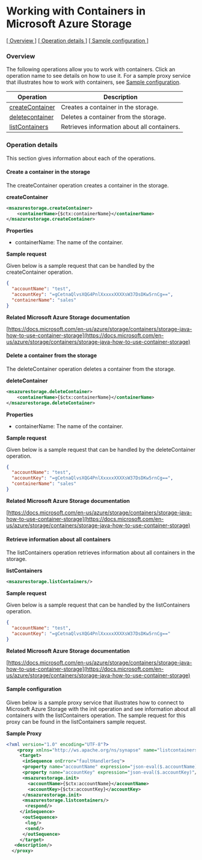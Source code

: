 # Working with Containers in Microsoft Azure Storage

[[  Overview ]](#overview)  [[ Operation details ]](#operation-details)  [[  Sample configuration  ]](#sample-configuration)

### Overview 

The following operations allow you to work with containers. Click an operation name to see details on how to use it.
For a sample proxy service that illustrates how to work with containers, see [Sample configuration](#sample-configuration).

| Operation        | Description |
| ------------- |-------------|
| [createContainer](#creates-a-container-in-the-storage)    | Creates a container in the storage. |
| [deletecontainer](#deletes-a-container-from-the-storage)      | Deletes a container from the storage.     |
| [listContainers](#retrieves-information-about-all-containers)    | Retrieves information about all containers. |

### Operation details

This section gives information about each of the operations.

#### Create a container in the storage

The createContainer operation creates a container in the storage.

**createContainer**
```xml
<msazurestorage.createContainer>
    <containerName>{$ctx:containerName}</containerName>
</msazurestorage.createContainer>
```

**Properties**
* containerName: The name of the container.

**Sample request**

Given below is a sample request that can be handled by the createContainer operation.

```json
{
  "accountName": "test",
  "accountKey": "=gCetnaQlvsXQG4PnlXxxxxXXXXsW37DsDKw5rnCg==",
  "containerName": "sales"
}
```

**Related Microsoft Azure Storage documentation**

[https://docs.microsoft.com/en-us/azure/storage/containers/storage-java-how-to-use-container-storage](https://docs.microsoft.com/en-us/azure/storage/containers/storage-java-how-to-use-container-storage)

#### Delete a container from the storage

The deleteContainer operation deletes a container from the storage.

**deleteContainer**
```xml
<msazurestorage.deleteContainer>
    <containerName>{$ctx:containerName}</containerName>
</msazurestorage.deleteContainer>
```

**Properties**
* containerName: The name of the container.

**Sample request**

Given below is a sample request that can be handled by the deleteContainer operation.

```json
{
  "accountName": "test",
  "accountKey": "=gCetnaQlvsXQG4PnlXxxxxXXXXsW37DsDKw5rnCg==",
  "containerName": "sales"
}
```
**Related Microsoft Azure Storage documentation**

[https://docs.microsoft.com/en-us/azure/storage/containers/storage-java-how-to-use-container-storage](https://docs.microsoft.com/en-us/azure/storage/containers/storage-java-how-to-use-container-storage)

#### Retrieve information about all containers

The listContainers operation retrieves information about all containers in the storage.

**listContainers**
```xml
<msazurestorage.listContainers/>
```

**Sample request**

Given below is a sample request that can be handled by the listContainers operation.

```json
{
  "accountName": "test",
  "accountKey": "=gCetnaQlvsXQG4PnlXxxxxXXXXsW37DsDKw5rnCg=="
}
```
**Related Microsoft Azure Storage documentation**

[https://docs.microsoft.com/en-us/azure/storage/containers/storage-java-how-to-use-container-storage](https://docs.microsoft.com/en-us/azure/storage/containers/storage-java-how-to-use-container-storage)


#### Sample configuration

Given below is a sample proxy service that illustrates how to connect to Microsoft Azure Storage with the init operation and see information about all containers with the listContainers operation. The sample request for this proxy can be found in the listContainers sample request.

**Sample Proxy**
```xml
<?xml version="1.0" encoding="UTF-8"?>
    <proxy xmlns="http://ws.apache.org/ns/synapse" name="listcontainers" transports="https,http" statistics="disable" trace="disable" startOnLoad="true">
     <target>
      <inSequence onError="faultHandlerSeq">
      <property name="accountName" expression="json-eval($.accountName)"/>
      <property name="accountKey" expression="json-eval($.accountKey)"/>
      <msazurestorage.init>
        <accountName>{$ctx:accountName}</accountName>
        <accountKey>{$ctx:accountKey}</accountKey>
      </msazurestorage.init>
      <msazurestorage.listcontainers/>
       <respond/>
     </inSequence>
      <outSequence>
       <log/>
       <send/>
      </outSequence>
     </target>
   <description/>
  </proxy>
```
